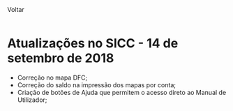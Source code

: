<div style="width:100%; height:30px"><span onclick="loadMdDoc('atualizacoes', ['btnMenu'],'', null)" class="voltar">Voltar</span></div>

# Atualizações no SICC - 14 de setembro de 2018

- Correção no mapa DFC;
- Correção do saldo na impressão dos mapas por conta;
- Criação de botões de Ajuda que permitem o acesso direto ao Manual de Utilizador;
